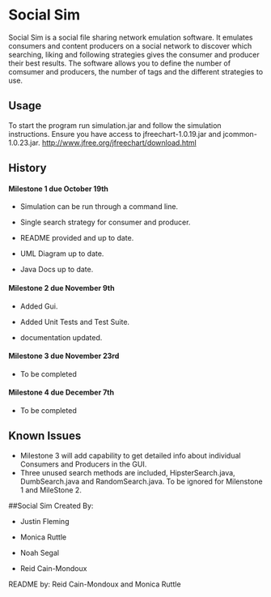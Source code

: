 # Social Sim

Social Sim is a social file sharing network emulation software. It emulates consumers and content producers on a social network 
to discover which searching, liking and following strategies gives the consumer and producer their best results. The software
allows you to define the number of comsumer and producers, the number of tags and the different strategies to use.

## Usage

To start the program run simulation.jar and follow the simulation instructions. Ensure you have access to jfreechart-1.0.19.jar and jcommon-1.0.23.jar. http://www.jfree.org/jfreechart/download.html

## History

#### Milestone 1 due October 19th

- Simulation can be run through a command line.

- Single search strategy for consumer and producer.

- README provided and up to date.

- UML Diagram up to date.

- Java Docs up to date.

#### Milestone 2 due November 9th

- Added Gui.

- Added Unit Tests and Test Suite. 

- documentation updated. 
 
#### Milestone 3 due November 23rd

- To be completed

#### Milestone 4 due December 7th

- To be completed

## Known Issues

-  Milestone 3 will add capability to get detailed info about individual Consumers and Producers in the GUI.
-  Three unused search methods are included, HipsterSearch.java, DumbSearch.java and RandomSearch.java. To be ignored for Milenstone 1 and MileStone 2.

##Social Sim Created By:

- Justin Fleming

- Monica Ruttle

- Noah Segal

- Reid Cain-Mondoux

README by: Reid Cain-Mondoux and Monica Ruttle

